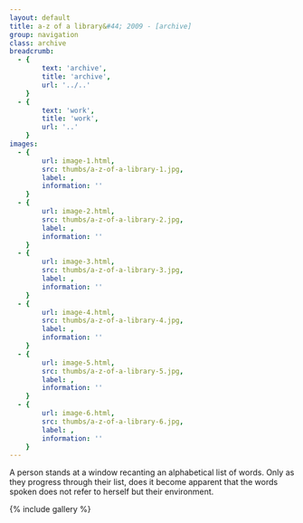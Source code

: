 ```yaml
---
layout: default
title: a-z of a library&#44; 2009 - [archive]
group: navigation
class: archive
breadcrumb:
  - {
  		text: 'archive',
  		title: 'archive',
  		url: '../..'
	}
  - {
  		text: 'work',
  		title: 'work',
  		url: '..'
	}
images:
  - {
		url: image-1.html, 
		src: thumbs/a-z-of-a-library-1.jpg,
		label: ,
		information: ''
	}
  - {
		url: image-2.html, 
		src: thumbs/a-z-of-a-library-2.jpg,
		label: ,
		information: ''
	}
  - {
		url: image-3.html, 
		src: thumbs/a-z-of-a-library-3.jpg,
		label: ,
		information: ''
	}
  - {
		url: image-4.html, 
		src: thumbs/a-z-of-a-library-4.jpg,
		label: ,
		information: ''
	}
  - {
		url: image-5.html, 
		src: thumbs/a-z-of-a-library-5.jpg,
		label: ,
		information: ''
	}
  - {
		url: image-6.html, 
		src: thumbs/a-z-of-a-library-6.jpg,
		label: ,
		information: ''
	}
---
```


A person stands at a window recanting an alphabetical list of words. Only as they progress through their list, does it become apparent that the words spoken does not refer to herself but their environment.

{% include gallery %}
